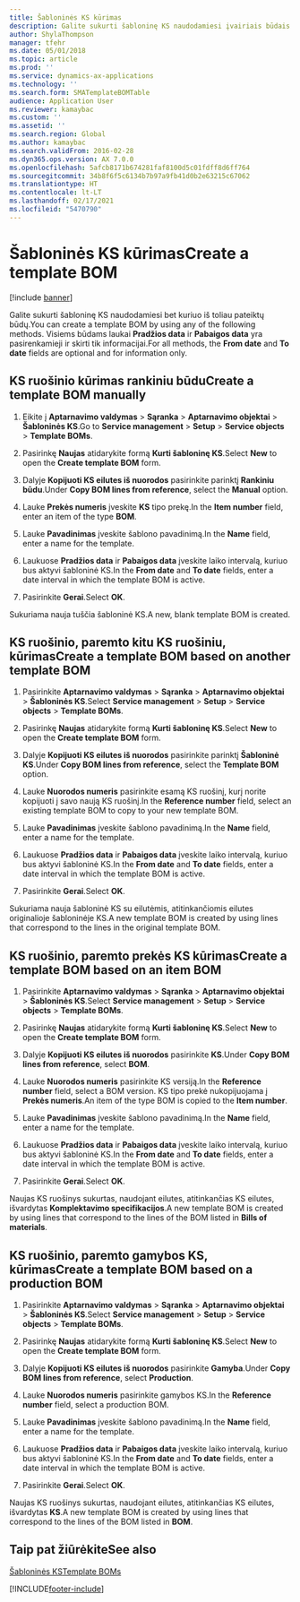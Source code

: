```yaml
---
title: Šabloninės KS kūrimas
description: Galite sukurti šabloninę KS naudodamiesi įvairiais būdais.
author: ShylaThompson
manager: tfehr
ms.date: 05/01/2018
ms.topic: article
ms.prod: ''
ms.service: dynamics-ax-applications
ms.technology: ''
ms.search.form: SMATemplateBOMTable
audience: Application User
ms.reviewer: kamaybac
ms.custom: ''
ms.assetid: ''
ms.search.region: Global
ms.author: kamaybac
ms.search.validFrom: 2016-02-28
ms.dyn365.ops.version: AX 7.0.0
ms.openlocfilehash: 5afcb8171b674281faf8100d5c01fdff8d6ff764
ms.sourcegitcommit: 34b8f6f5c6134b7b97a9fb41d0b2e63215c67062
ms.translationtype: HT
ms.contentlocale: lt-LT
ms.lasthandoff: 02/17/2021
ms.locfileid: "5470790"
---
```

# <a name="create-a-template-bom"></a><span data-ttu-id="3358a-103">Šabloninės KS kūrimas</span><span class="sxs-lookup"><span data-stu-id="3358a-103">Create a template BOM</span></span>   

[!include [banner](../includes/banner.md)]


<span data-ttu-id="3358a-104">Galite sukurti šabloninę KS naudodamiesi bet kuriuo iš toliau pateiktų būdų.</span><span class="sxs-lookup"><span data-stu-id="3358a-104">You can create a template BOM by using any of the following methods.</span></span> <span data-ttu-id="3358a-105">Visiems būdams laukai **Pradžios data** ir **Pabaigos data** yra pasirenkamieji ir skirti tik informacijai.</span><span class="sxs-lookup"><span data-stu-id="3358a-105">For all methods, the **From date** and **To date** fields are optional and for information only.</span></span>

## <a name="create-a-template-bom-manually"></a><span data-ttu-id="3358a-106">KS ruošinio kūrimas rankiniu būdu</span><span class="sxs-lookup"><span data-stu-id="3358a-106">Create a template BOM manually</span></span>

1.  <span data-ttu-id="3358a-107">Eikite į **Aptarnavimo valdymas** \> **Sąranka** \> **Aptarnavimo objektai** \> **Šabloninės KS**.</span><span class="sxs-lookup"><span data-stu-id="3358a-107">Go to **Service management** \> **Setup** \> **Service objects** \> **Template BOMs**.</span></span>

2.  <span data-ttu-id="3358a-108">Pasirinkę **Naujas** atidarykite formą **Kurti šabloninę KS**.</span><span class="sxs-lookup"><span data-stu-id="3358a-108">Select **New** to open the **Create template BOM** form.</span></span>

3.  <span data-ttu-id="3358a-109">Dalyje **Kopijuoti KS eilutes iš nuorodos** pasirinkite parinktį **Rankiniu būdu**.</span><span class="sxs-lookup"><span data-stu-id="3358a-109">Under **Copy BOM lines from reference**, select the **Manual** option.</span></span>

4.  <span data-ttu-id="3358a-110">Lauke **Prekės numeris** įveskite **KS** tipo prekę.</span><span class="sxs-lookup"><span data-stu-id="3358a-110">In the **Item number** field, enter an item of the type **BOM**.</span></span>

5.  <span data-ttu-id="3358a-111">Lauke **Pavadinimas** įveskite šablono pavadinimą.</span><span class="sxs-lookup"><span data-stu-id="3358a-111">In the **Name** field, enter a name for the template.</span></span>

6.  <span data-ttu-id="3358a-112">Laukuose **Pradžios data** ir **Pabaigos data** įveskite laiko intervalą, kuriuo bus aktyvi šabloninė KS.</span><span class="sxs-lookup"><span data-stu-id="3358a-112">In the **From date** and **To date** fields, enter a date interval in which the template BOM is active.</span></span>

7.  <span data-ttu-id="3358a-113">Pasirinkite **Gerai**.</span><span class="sxs-lookup"><span data-stu-id="3358a-113">Select **OK**.</span></span>

<span data-ttu-id="3358a-114">Sukuriama nauja tuščia šabloninė KS.</span><span class="sxs-lookup"><span data-stu-id="3358a-114">A new, blank template BOM is created.</span></span>

## <a name="create-a-template-bom-based-on-another-template-bom"></a><span data-ttu-id="3358a-115">KS ruošinio, paremto kitu KS ruošiniu, kūrimas</span><span class="sxs-lookup"><span data-stu-id="3358a-115">Create a template BOM based on another template BOM</span></span>

1.  <span data-ttu-id="3358a-116">Pasirinkite **Aptarnavimo valdymas** \> **Sąranka** \> **Aptarnavimo objektai** \> **Šabloninės KS**.</span><span class="sxs-lookup"><span data-stu-id="3358a-116">Select **Service management** \> **Setup** \> **Service objects** \> **Template BOMs**.</span></span>

2.  <span data-ttu-id="3358a-117">Pasirinkę **Naujas** atidarykite formą **Kurti šabloninę KS**.</span><span class="sxs-lookup"><span data-stu-id="3358a-117">Select **New** to open the **Create template BOM** form.</span></span>

3.  <span data-ttu-id="3358a-118">Dalyje **Kopijuoti KS eilutes iš nuorodos** pasirinkite parinktį **Šabloninė KS**.</span><span class="sxs-lookup"><span data-stu-id="3358a-118">Under **Copy BOM lines from reference**, select the **Template BOM** option.</span></span>

4.  <span data-ttu-id="3358a-119">Lauke **Nuorodos numeris** pasirinkite esamą KS ruošinį, kurį norite kopijuoti į savo naują KS ruošinį.</span><span class="sxs-lookup"><span data-stu-id="3358a-119">In the **Reference number** field, select an existing template BOM to copy to your new template BOM.</span></span>

5.  <span data-ttu-id="3358a-120">Lauke **Pavadinimas** įveskite šablono pavadinimą.</span><span class="sxs-lookup"><span data-stu-id="3358a-120">In the **Name** field, enter a name for the template.</span></span>

6.  <span data-ttu-id="3358a-121">Laukuose **Pradžios data** ir **Pabaigos data** įveskite laiko intervalą, kuriuo bus aktyvi šabloninė KS.</span><span class="sxs-lookup"><span data-stu-id="3358a-121">In the **From date** and **To date** fields, enter a date interval in which the template BOM is active.</span></span>

7.  <span data-ttu-id="3358a-122">Pasirinkite **Gerai**.</span><span class="sxs-lookup"><span data-stu-id="3358a-122">Select **OK**.</span></span>

<span data-ttu-id="3358a-123">Sukuriama nauja šabloninė KS su eilutėmis, atitinkančiomis eilutes originalioje šabloninėje KS.</span><span class="sxs-lookup"><span data-stu-id="3358a-123">A new template BOM is created by using lines that correspond to the lines in the original template BOM.</span></span>

## <a name="create-a-template-bom-based-on-an-item-bom"></a><span data-ttu-id="3358a-124">KS ruošinio, paremto prekės KS kūrimas</span><span class="sxs-lookup"><span data-stu-id="3358a-124">Create a template BOM based on an item BOM</span></span>

1.  <span data-ttu-id="3358a-125">Pasirinkite **Aptarnavimo valdymas** \> **Sąranka** \> **Aptarnavimo objektai** \> **Šabloninės KS**.</span><span class="sxs-lookup"><span data-stu-id="3358a-125">Select **Service management** \> **Setup** \> **Service objects** \> **Template BOMs**.</span></span>

2.  <span data-ttu-id="3358a-126">Pasirinkę **Naujas** atidarykite formą **Kurti šabloninę KS**.</span><span class="sxs-lookup"><span data-stu-id="3358a-126">Select **New** to open the **Create template BOM** form.</span></span>

3.  <span data-ttu-id="3358a-127">Dalyje **Kopijuoti KS eilutes iš nuorodos** pasirinkite **KS**.</span><span class="sxs-lookup"><span data-stu-id="3358a-127">Under **Copy BOM lines from reference**, select **BOM**.</span></span>

4.  <span data-ttu-id="3358a-128">Lauke **Nuorodos numeris** pasirinkite KS versiją.</span><span class="sxs-lookup"><span data-stu-id="3358a-128">In the **Reference number** field, select a BOM version.</span></span> <span data-ttu-id="3358a-129">KS tipo prekė nukopijuojama į **Prekės numeris**.</span><span class="sxs-lookup"><span data-stu-id="3358a-129">An item of the type BOM is copied to the **Item number**.</span></span>

5.  <span data-ttu-id="3358a-130">Lauke **Pavadinimas** įveskite šablono pavadinimą.</span><span class="sxs-lookup"><span data-stu-id="3358a-130">In the **Name** field, enter a name for the template.</span></span>

6.  <span data-ttu-id="3358a-131">Laukuose **Pradžios data** ir **Pabaigos data** įveskite laiko intervalą, kuriuo bus aktyvi šabloninė KS.</span><span class="sxs-lookup"><span data-stu-id="3358a-131">In the **From date** and **To date** fields, enter a date interval in which the template BOM is active.</span></span>

7.  <span data-ttu-id="3358a-132">Pasirinkite **Gerai**.</span><span class="sxs-lookup"><span data-stu-id="3358a-132">Select **OK**.</span></span>

<span data-ttu-id="3358a-133">Naujas KS ruošinys sukurtas, naudojant eilutes, atitinkančias KS eilutes, išvardytas **Komplektavimo specifikacijos**.</span><span class="sxs-lookup"><span data-stu-id="3358a-133">A new template BOM is created by using lines that correspond to the lines of the BOM listed in **Bills of materials**.</span></span>

## <a name="create-a-template-bom-based-on-a-production-bom"></a><span data-ttu-id="3358a-134">KS ruošinio, paremto gamybos KS, kūrimas</span><span class="sxs-lookup"><span data-stu-id="3358a-134">Create a template BOM based on a production BOM</span></span>

1.  <span data-ttu-id="3358a-135">Pasirinkite **Aptarnavimo valdymas** \> **Sąranka** \> **Aptarnavimo objektai** \> **Šabloninės KS**.</span><span class="sxs-lookup"><span data-stu-id="3358a-135">Select **Service management** \> **Setup** \> **Service objects** \> **Template BOMs**.</span></span>

2.  <span data-ttu-id="3358a-136">Pasirinkę **Naujas** atidarykite formą **Kurti šabloninę KS**.</span><span class="sxs-lookup"><span data-stu-id="3358a-136">Select **New** to open the **Create template BOM** form.</span></span>

3.  <span data-ttu-id="3358a-137">Dalyje **Kopijuoti KS eilutes iš nuorodos** pasirinkite **Gamyba**.</span><span class="sxs-lookup"><span data-stu-id="3358a-137">Under **Copy BOM lines from reference**, select **Production**.</span></span>

4.  <span data-ttu-id="3358a-138">Lauke **Nuorodos numeris** pasirinkite gamybos KS.</span><span class="sxs-lookup"><span data-stu-id="3358a-138">In the **Reference number** field, select a production BOM.</span></span>

5.  <span data-ttu-id="3358a-139">Lauke **Pavadinimas** įveskite šablono pavadinimą.</span><span class="sxs-lookup"><span data-stu-id="3358a-139">In the **Name** field, enter a name for the template.</span></span>

6.  <span data-ttu-id="3358a-140">Laukuose **Pradžios data** ir **Pabaigos data** įveskite laiko intervalą, kuriuo bus aktyvi šabloninė KS.</span><span class="sxs-lookup"><span data-stu-id="3358a-140">In the **From date** and **To date** fields, enter a date interval in which the template BOM is active.</span></span>

7.  <span data-ttu-id="3358a-141">Pasirinkite **Gerai**.</span><span class="sxs-lookup"><span data-stu-id="3358a-141">Select **OK**.</span></span>

<span data-ttu-id="3358a-142">Naujas KS ruošinys sukurtas, naudojant eilutes, atitinkančias KS eilutes, išvardytas **KS**.</span><span class="sxs-lookup"><span data-stu-id="3358a-142">A new template BOM is created by using lines that correspond to the lines of the BOM listed in **BOM**.</span></span>

## <a name="see-also"></a><span data-ttu-id="3358a-143">Taip pat žiūrėkite</span><span class="sxs-lookup"><span data-stu-id="3358a-143">See also</span></span>

[<span data-ttu-id="3358a-144">Šabloninės KS</span><span class="sxs-lookup"><span data-stu-id="3358a-144">Template BOMs</span></span>](template-boms.md)

  




[!INCLUDE[footer-include](../../includes/footer-banner.md)]
